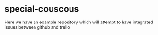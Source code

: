 # special-couscous

Here we have an example repository which will attempt to have integrated issues between github and trello
